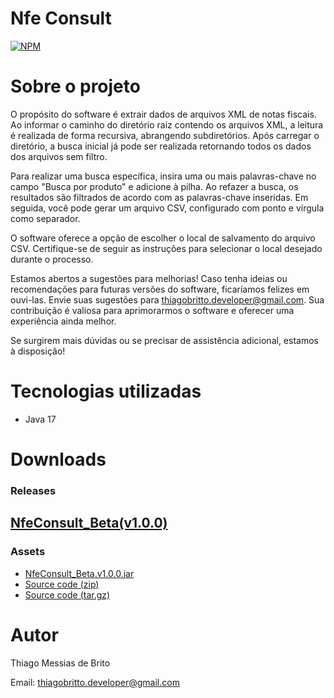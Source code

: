 # Nfe Consult

[![NPM](https://img.shields.io/badge/LICENCE-MIT-blue)](https://github.com/thiagobritto/NfeConsult/blob/main/LICENSE)

# Sobre o projeto

O propósito do software é extrair dados de arquivos XML de notas fiscais. Ao informar o caminho do diretório raiz contendo os arquivos XML, 
a leitura é realizada de forma recursiva, abrangendo subdiretórios. Após carregar o diretório, a busca inicial já pode ser realizada retornando 
todos os dados dos arquivos sem filtro.

Para realizar uma busca específica, insira uma ou mais palavras-chave no campo "Busca por produto" e adicione à pilha. Ao refazer 
a busca, os resultados são filtrados de acordo com as palavras-chave inseridas. Em seguida, você pode gerar um arquivo CSV, configurado 
com ponto e vírgula como separador.

O software oferece a opção de escolher o local de salvamento do arquivo CSV. Certifique-se de seguir as instruções para selecionar o local 
desejado durante o processo.

Estamos abertos a sugestões para melhorias! Caso tenha ideias ou recomendações para futuras versões do software, ficaríamos felizes em 
ouvi-las. Envie suas sugestões para thiagobritto.developer@gmail.com. Sua contribuição é valiosa para aprimorarmos o software e oferecer 
uma experiência ainda melhor.

Se surgirem mais dúvidas ou se precisar de assistência adicional, estamos à disposição!

# Tecnologias utilizadas

- Java 17

# Downloads

### Releases

## [NfeConsult_Beta(v1.0.0)](https://github.com/thiagobritto/NfeConsult/releases/tag/Beta_(v1.0.0))

### Assets
- [NfeConsult_Beta.v1.0.0.jar](https://github.com/thiagobritto/NfeConsult/releases/download/Beta_(v1.0.0)/NfeConsult_Beta.v1.0.0.jar)
- [Source code (zip)](https://github.com/thiagobritto/NfeConsult/archive/refs/tags/Beta_(v1.0.0).zip)
- [Source code (tar.gz)](https://github.com/thiagobritto/NfeConsult/archive/refs/tags/Beta_(v1.0.0).tar.gz)

# Autor

Thiago Messias de Brito

Email: [thiagobritto.developer@gmail.com](mailto:thiagobritto.developer@gmail.com)
